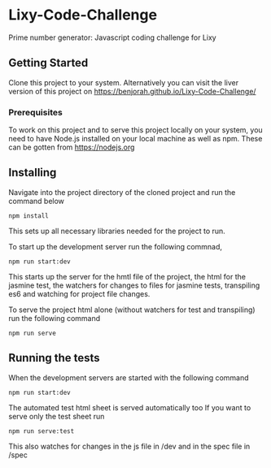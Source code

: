 # Lixy-Code-Challenge
Prime number generator: Javascript coding challenge for Lixy

## Getting Started
Clone this project to your system.
Alternatively you can visit the liver version of this project on https://benjorah.github.io/Lixy-Code-Challenge/


### Prerequisites

To work on this project and to serve this project locally on your system, you need to have Node.js installed on your local machine as well as npm.
These can be gotten from https://nodejs.org


## Installing
Navigate into the project directory of the cloned project and run the command below
```
npm install
```
This sets up all necessary libraries needed for the project to run.

To start up the development server run the following commnad, 

```
npm run start:dev
```
This starts up the server for the hmtl file of the project, the html for the jasmine test, the watchers for changes to files for jasmine tests, 
transpiling es6 and watching for project file changes.

To serve the project html alone (without watchers for test and transpiling) run the following command

```
npm run serve
```


## Running the tests

When the development servers are started with the following command

```
npm run start:dev
```
The automated test html sheet is served automatically too
If you want to serve only the test sheet run

```
npm run serve:test
```

This also watches for changes in the js file in /dev and in the spec file in /spec
